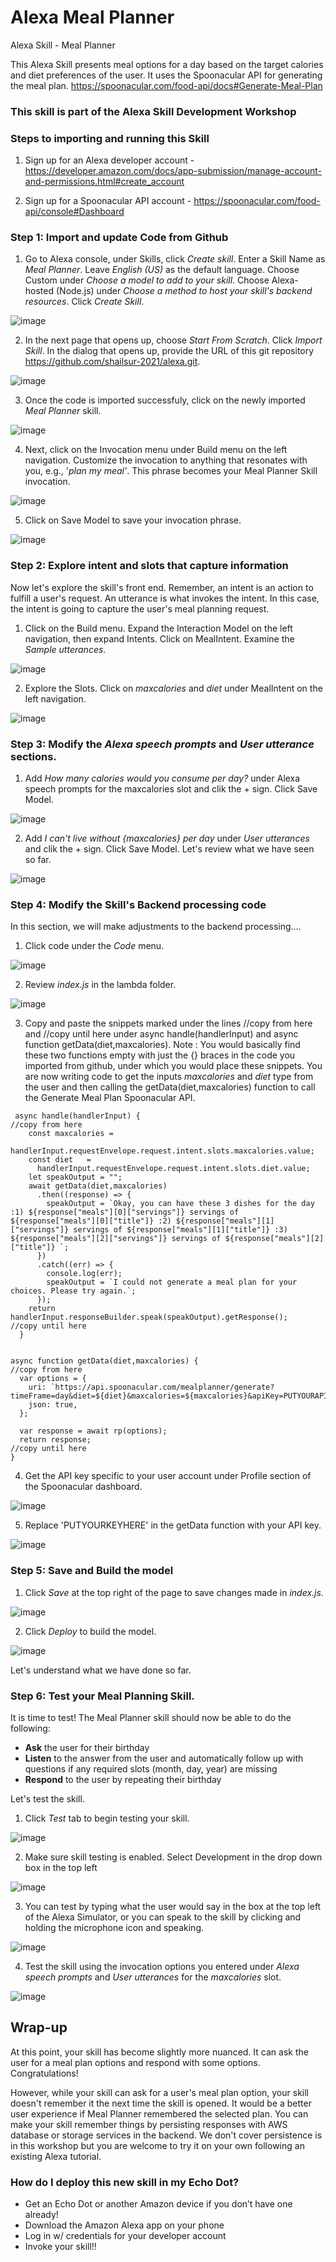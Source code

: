 # Alexa Meal Planner

Alexa Skill - Meal Planner
 
This Alexa Skill presents meal options for a day based on the target calories and diet preferences of the user. It uses the Spoonacular API for generating the meal plan.
https://spoonacular.com/food-api/docs#Generate-Meal-Plan

### This skill is part of the Alexa Skill Development Workshop

### Steps to importing and running this Skill

1) Sign up for an Alexa developer account - https://developer.amazon.com/docs/app-submission/manage-account-and-permissions.html#create_account

2) Sign up for a Spoonacular API account - https://spoonacular.com/food-api/console#Dashboard

### Step 1: Import and update Code from Github

1) Go to Alexa console, under Skills, click _Create skill_. Enter a Skill Name as _Meal Planner_. Leave _English (US)_ as the default language. Choose Custom under _Choose a model to add to your skill_. Choose Alexa-hosted (Node.js) under _Choose a method to host your skill's backend resources_. Click _Create Skill_. 

![image](https://user-images.githubusercontent.com/9892791/116184733-5d240100-a6ee-11eb-9a8e-70f1497f0112.png)

2) In the next page that opens up, choose _Start From Scratch_. Click _Import Skill_. In the dialog that opens up, provide the URL of this git repository https://github.com/shailsur-2021/alexa.git. 

![image](https://user-images.githubusercontent.com/9892791/116185119-f8b57180-a6ee-11eb-92a2-7c887fdeb36b.png)

3) Once the code is imported successfuly, click on the newly imported _Meal Planner_ skill.

![image](https://user-images.githubusercontent.com/9892791/116185801-56968900-a6f0-11eb-8983-f03250c99451.png)


4) Next, click on the Invocation menu under Build menu on the left navigation. Customize the invocation to anything that resonates with you, e.g., '_plan my meal'_. This phrase becomes your Meal Planner Skill invocation. 

![image](https://user-images.githubusercontent.com/76848465/115782293-1e561a00-a381-11eb-91ed-e4a1cbdf135b.png)

5) Click on Save Model to save your invocation phrase.

![image](https://user-images.githubusercontent.com/9892791/116187203-15ec3f00-a6f3-11eb-9a57-19a6a4c41c53.png)


### Step 2: Explore intent and slots that capture information
Now let's explore the skill's front end. Remember, an intent is an action to fulfill a user's request. An utterance is what invokes the intent.  In this case, the intent is going to capture the user's meal planning request.

1) Click on the Build menu. Expand the Interaction Model on the left navigation, then expand Intents. Click on MealIntent. Examine the _Sample utterances_.

![image](https://user-images.githubusercontent.com/76848465/115781674-4b55fd00-a380-11eb-99ba-4fc00e8122e2.png)

2) Explore the Slots. Click on _maxcalories_ and _diet_ under MealIntent on the left navigation. 

![image](https://user-images.githubusercontent.com/76848465/115781780-7b050500-a380-11eb-85d4-7dc073b415f6.png)

### Step 3: Modify the _Alexa speech prompts_ and _User utterance_ sections. 

1) Add _How many calories would you consume per day?_ under Alexa speech prompts for the maxcalories slot and clik the + sign. Click Save Model.

![image](https://user-images.githubusercontent.com/9892791/116190617-f821d880-a6f8-11eb-9241-8a165b65b0b4.png)


2) Add _I can't live without {maxcalories} per day_ under _User utterances_ and clik the + sign. Click Save Model. Let's review what we have seen so far.

![image](https://user-images.githubusercontent.com/9892791/116191131-cc532280-a6f9-11eb-9bc0-c2e9b09515d8.png)

### Step 4: Modify the Skill's Backend processing code
In this section, we will make adjustments to the backend processing....


1) Click code under the _Code_ menu. 

![image](https://user-images.githubusercontent.com/9892791/116191830-f6f1ab00-a6fa-11eb-8aef-e9ef334ebe91.png)

2) Review _index.js_ in the lambda folder. 

![image](https://user-images.githubusercontent.com/9892791/116192106-62d41380-a6fb-11eb-9918-e8e9b882cfba.png)


3) Copy and paste the snippets marked under the lines //copy from here and //copy until here under async handle(handlerInput) and async function getData(diet,maxcalories). Note : You would basically find these two functions empty with just the {} braces in the code you imported from github, under which you would place these snippets. 
You are now writing code to get the inputs _maxcalories_ and _diet_ type from the user and then calling the getData(diet,maxcalories) function to call the Generate Meal Plan Spoonacular API. 

```
 async handle(handlerInput) {
//copy from here
    const maxcalories =
      handlerInput.requestEnvelope.request.intent.slots.maxcalories.value;
    const diet   =
      handlerInput.requestEnvelope.request.intent.slots.diet.value;
    let speakOutput = "";
    await getData(diet,maxcalories)
      .then((response) => {
        speakOutput = `Okay, you can have these 3 dishes for the day :1) ${response["meals"][0]["servings"]} servings of ${response["meals"][0]["title"]} :2) ${response["meals"][1]["servings"]} servings of ${response["meals"][1]["title"]} :3)  ${response["meals"][2]["servings"]} servings of ${response["meals"][2]["title"]} `;
      })
      .catch((err) => {
        console.log(err);
        speakOutput = `I could not generate a meal plan for your choices. Please try again.`;
      });
    return handlerInput.responseBuilder.speak(speakOutput).getResponse();
//copy until here
  }
```

```

async function getData(diet,maxcalories) {
//copy from here
  var options = {
    uri: `https://api.spoonacular.com/mealplanner/generate?timeFrame=day&diet=${diet}&maxcalories=${maxcalories}&apiKey=PUTYOURAPIKEYHERE`,
    json: true,
  };

  var response = await rp(options);
  return response;
//copy until here
}

```

4) Get the API key specific to your user account under Profile section of the Spoonacular dashboard. 

![image](https://user-images.githubusercontent.com/9892791/116343386-5363d180-a7b2-11eb-8beb-032735115c4d.png)


5) Replace 'PUTYOURKEYHERE' in the getData function with your API key.

![image](https://user-images.githubusercontent.com/9892791/116343988-80fd4a80-a7b3-11eb-8ab2-6d7e5806ea57.png)

### Step 5: Save and Build the model

1) Click _Save_ at the top right of the page to save changes made in _index.js_. 

![image](https://user-images.githubusercontent.com/9892791/116344330-0d0f7200-a7b4-11eb-9bb9-de1709762c61.png)


2) Click _Deploy_ to build the model. 

![image](https://user-images.githubusercontent.com/9892791/116344732-c79f7480-a7b4-11eb-87b7-545fc36f847f.png)

 
Let's understand what we have done so far.

### Step 6: Test your Meal Planning Skill. 
It is time to test! The Meal Planner skill should now be able to do the following:


* **Ask** the user for their birthday
* **Listen** to the answer from the user and automatically follow up with questions if any required slots (month, day, year) are missing
* **Respond** to the user by repeating their birthday


Let's test the skill.
1) Click  _Test_ tab to begin testing your skill.  

![image](https://user-images.githubusercontent.com/9892791/116345234-bd31aa80-a7b5-11eb-90be-d1d8ed738eaf.png)


2) Make sure skill testing is enabled. Select Development in the drop down box in the top left

![image](https://user-images.githubusercontent.com/9892791/116346703-c1ab9280-a7b8-11eb-9fd8-6221a505b7fe.png)

3) You can test by typing what the user would say in the box at the top left of the Alexa Simulator, or you can speak to the skill by clicking and holding the microphone icon and speaking.

![image](https://user-images.githubusercontent.com/9892791/116346878-16e7a400-a7b9-11eb-884f-8d9c3d0fe492.png)

4) Test the skill using the invocation options you entered under _Alexa speech prompts_ and _User utterances_ for the _maxcalories_ slot.

![image](https://user-images.githubusercontent.com/9892791/116347095-88bfed80-a7b9-11eb-9b5d-a1d8df461a9c.png)


## Wrap-up

At this point, your skill has become slightly more nuanced. It can ask the user for a meal plan options and respond with some  options. Congratulations!

However, while your skill can ask for a user's meal plan option, your skill doesn't remember it the next time the skill is opened. It would be a better user experience if Meal Planner remembered the selected plan. You can make your skill remember things by persisting responses with AWS database or storage services in the backend. We don't cover persistence is in this workshop but you are welcome to try it on your own following an existing Alexa tutorial. 

### How do I deploy this new skill in my Echo Dot?

* Get an Echo Dot or another Amazon device if you don’t have one already!
* Download the Amazon Alexa app on your phone 
* Log in w/ credentials for your developer account
* Invoke your skill!!


